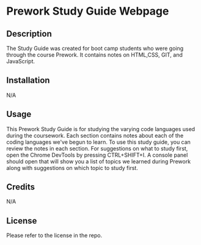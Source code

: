# Prework Study Guide Webpage

## Description

The Study Guide was created for boot camp students who were going through the course Prework. It contains notes on HTML,CSS, GIT, and JavaScript.

## Installation

N/A

## Usage

This Prework Study Guide is for studying the varying code languages used during the coursework. Each section contains notes about each of the coding languages we've begun to learn. To use this study guide, you can review the notes in each section. For suggestions on what to study first, open the Chrome DevTools by pressing CTRL+SHIFT+I. A console panel should open that will show you a list of topics we learned during Prework along with suggestions on which topic to study first.



## Credits

N/A

## License

Please refer to the license in the repo.

